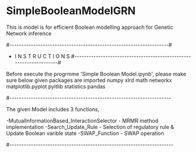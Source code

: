 # SimpleBooleanModelGRN
This is model is for efficient Boolean modelling approach for Genetic Network inference

#-------------------------------------------------------------------#
* I N S T R U C T I O N S
#-------------------------------------------------------------------#

Before execute the progrmme 'Simple Boolean Model.ipynb', please make sure below given packages are imported
numpy
xlrd
math
networkx
matplotlib.pyplot
pyitlib
statistics
pandas

#--------------------------------------------------------------------

The given Model includes 3 functions,

-MutualInformationBased_InteractionSelector - MRMR method implementation
-Search_Update_Rule - Selection of regulatory rule & Update Boolean varible state
-SWAP_Function - SWAP operation

#---------------------------------------------------------------------
